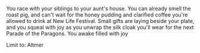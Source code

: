 You race with your siblings to your aunt's house. You can already smell the roast pig, and can't wait for the honey pudding and clarified coffee you're allowed to drink
at New Life Festival. Small gifts are laying beside your plate, and you squeal with joy as you unwrap the silk cloak you'll wear for the next Parade of the Paragons.
You awake filled with joy

Limit to: Altmer
